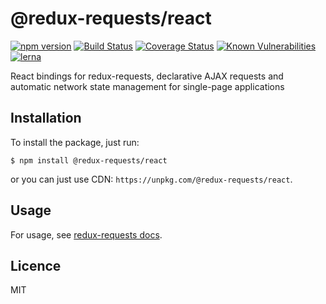 # @redux-requests/react

[![npm version](https://badge.fury.io/js/%40redux-requests%2Freact.svg)](https://badge.fury.io/js/%40redux-requests%2Freact)
[![Build Status](https://travis-ci.org/klis87/redux-requests.svg?branch=master)](https://travis-ci.org/klis87/redux-requests)
[![Coverage Status](https://coveralls.io/repos/github/klis87/redux-requests/badge.svg?branch=master)](https://coveralls.io/github/klis87/redux-requests?branch=master)
[![Known Vulnerabilities](https://snyk.io/test/github/klis87/redux-requests/badge.svg)](https://snyk.io/test/github/klis87/redux-requests)
[![lerna](https://img.shields.io/badge/maintained%20with-lerna-cc00ff.svg)](https://lernajs.io/)

React bindings for redux-requests, declarative AJAX requests and automatic network state management for single-page applications

## Installation

To install the package, just run:

```
$ npm install @redux-requests/react
```

or you can just use CDN: `https://unpkg.com/@redux-requests/react`.

## Usage

For usage, see [redux-requests docs](https://redux-requests.klisiczynski.com).

## Licence

MIT

